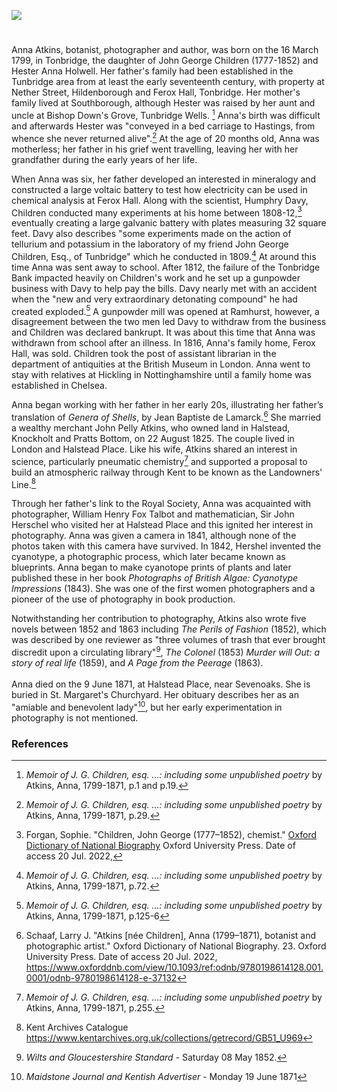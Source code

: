 <a href="https://juncture-digital.org"><img src="https://juncture-digital.org/images/ve-button.png"></a>

<param ve-config title="Anna Atkins (1799-1871)" author="Trinity Barber and Michelle Crowther" layout="vtl" banner="/images/banners/19c.jpg">

<param ve-entity eid="Q936183" aliases="Tonbridge">
<param ve-entity eid="Q99678204" aliases="Halstead Place">
<param ve-entity eid="Q2035885" aliases="Halstead">
<param ve-entity eid="Q26645227" aliases="Ferox Hall">
<param ve-entity eid="Q122384" aliases="Pratts Bottom">
<param ve-entity eid="Q2050835" aliases=Knockholt">

#

Anna Atkins, botanist, photographer and author, was born on the 16 March 1799, in Tonbridge, the daughter of John George Children (1777-1852) and Hester Anna Holwell. Her father's family had been established in the Tunbridge area from at least the early seventeenth century, with property at Nether Street, Hildenborough and Ferox Hall, Tonbridge. Her mother's family lived at Southborough, although Hester was raised by her aunt and uncle at Bishop Down's Grove, Tunbridge Wells. [^ref1] Anna's birth was difficult and afterwards Hester was "conveyed in a bed carriage to Hastings, from whence she never returned alive".[^ref2] At the age of 20 months old, Anna was motherless; her father in his grief went travelling, leaving her with her grandfather during the early years of her life. 
<param ve-image url="https://upload.wikimedia.org/wikipedia/commons/4/48/Anna_Atkins_1861.jpg" label="Anna Atkins, 1861" attribution="Unknown author, Public domain, via Wikimedia Commons">
<param ve-map center="Q936183" zoom="10">
<param ve-map center="Q99678204" zoom="10">
<param ve-map center="Q6373" zoom="10">
<param ve-map center="Q59013249" zoom="10">

When Anna was six, her father developed an interested in mineralogy and constructed a large voltaic battery to test how electricity can be used in chemical analysis at Ferox Hall. Along with the scientist, Humphry Davy, Children conducted many experiments at his home between 1808-12,[^ref3] eventually creating a large galvanic battery with plates measuring 32 square feet. Davy also describes "some experiments made on the action of tellurium and potassium in the laboratory of my friend John George Children, Esq., of Tunbridge" which he conducted in 1809.[^ref4] At around this time Anna was sent away to school. After 1812, the failure of the Tonbridge Bank impacted heavily on Children's work and he set up a gunpowder business with Davy to help pay the bills. Davy nearly met with an accident when the "new and very extraordinary detonating compound" he had created exploded.[^ref5] A gunpowder mill was opened at Ramhurst, however, a disagreement between the two men led Davy to withdraw from the business and Children was declared bankrupt. It was about this time that Anna was withdrawn from school after an illness. In 1816, Anna's family home, Ferox Hall, was sold. Children took the post of assistant librarian in the department of antiquities at the British Museum in London. Anna went to stay with relatives at Hickling in Nottinghamshire until a family home was established in Chelsea.
<param ve-image url="https://upload.wikimedia.org/wikipedia/commons/d/df/John_George_Children.jpg" label="John George Children" attribution="Benjamin Rawlinson Faulkner (1787-1849), Public domain, via Wikimedia Commons">
<param ve-map center="Q936183" zoom="10">
<param ve-map center="Q99678204" zoom="10"> 

Anna began working with her father in her early 20s, illustrating her father’s translation of _Genera of Shells_, by Jean Baptiste de Lamarck.[^ref6] She married a wealthy merchant John Pelly Atkins, who owned land in Halstead, Knockholt and Pratts Bottom, on 22 August 1825. The couple lived in London and Halstead Place. Like his wife, Atkins shared an interest in science, particularly pneumatic chemistry[^ref7] and supported a proposal to build an atmospheric railway through Kent to be known as the Landowners' Line.[^ref8]  
<param ve-image url="https://upload.wikimedia.org/wikipedia/commons/e/e5/TransEntSocLond1850Plate10.jpg" label="TransEntSocLond1850Plate10" attribution="Hewitson 1850, Public domain, via Wikimedia Commons">
<param ve-map center="Q6226" zoom="10">
<param ve-map center="Q26645227" zoom="10">

Through her father's link to the Royal Society, Anna was acquainted with photographer, William Henry Fox Talbot and mathematician, Sir John Herschel who visited her at Halstead Place and this ignited her interest in photography. Anna was given a camera in 1841, although none of the photos taken with this camera have survived. In 1842, Hershel invented the cyanotype, a photographic process, which later became known as blueprints. Anna began to make cyanotope prints of plants and later published these in her book _Photographs of British Algae: Cyanotype Impressions_ (1843). She was one of the first women photographers and a pioneer of the use of photography in book production.
<param ve-image url="https://upload.wikimedia.org/wikipedia/commons/f/f0/Anna_Atkins_-_New_Zealand_-_Google_Art_Project.jpg" label="Anna Atkins" attribution="Anna Atkins, Public domain, via Wikimedia Commons">
<param ve-map center="Q6373" zoom="10">
<param ve-map center="Q59013249" zoom="10">

Notwithstanding her contribution to photography, Atkins also wrote five novels between 1852 and 1863 including _The Perils of Fashion_ (1852), which was described by one reviewer as "three volumes of trash that ever brought discredit upon a circulating library"[^ref9], _The Colonel_ (1853)  _Murder will Out: a story of real life_ (1859), and _A Page from the Peerage_ (1863).
<br><br>
Anna died on the 9 June 1871, at Halstead Place, near Sevenoaks. She is buried in St. Margaret's Churchyard. Her obituary describes her as an "amiable and benevolent lady"[^ref10], but her early experimentation in photography is not mentioned.
<param ve-image url="https://upload.wikimedia.org/wikipedia/commons/1/17/St_Margaret%27s_Church%2C_Halstead.JPG" label="St Margaret's Church, Halstead" attribution="Jackarias, via Wikimedia Commons" license="CC BY-SA 4.0">
<param ve-map center="Q188617" zoom="15">
<param ve-map center="Q23308" zoom="15">
<param ve-map center="Q59013249" zoom="15">

### References

[^ref1]: _Memoir of J. G. Children, esq. ...: including some unpublished poetry_ by Atkins, Anna, 1799-1871, p.1 and p.19.
[^ref2]: _Memoir of J. G. Children, esq. ...: including some unpublished poetry_ by Atkins, Anna, 1799-1871, p.29.
[^ref3]: Forgan, Sophie. "Children, John George (1777–1852), chemist." [Oxford Dictionary of National Biography](https://www.oxforddnb.com/view/10.1093/ref:odnb/9780198614128.001.0001/odnb-9780198614128-e-5299)  Oxford University Press. Date of access 20 Jul. 2022, 
[^ref4]: _Memoir of J. G. Children, esq. ...: including some unpublished poetry_ by Atkins, Anna, 1799-1871, p.72.
[^ref5]: _Memoir of J. G. Children, esq. ...: including some unpublished poetry_ by Atkins, Anna, 1799-1871, p.125-6
[^ref6]: Schaaf, Larry J. "Atkins [née Children], Anna (1799–1871), botanist and photographic artist." Oxford Dictionary of National Biography.  23. Oxford University Press. Date of access 20 Jul. 2022, <https://www.oxforddnb.com/view/10.1093/ref:odnb/9780198614128.001.0001/odnb-9780198614128-e-37132>
[^ref7]: _Memoir of J. G. Children, esq. ...: including some unpublished poetry_ by Atkins, Anna, 1799-1871, p.255.
[^ref8]: Kent Archives Catalogue https://www.kentarchives.org.uk/collections/getrecord/GB51_U969
[^ref9]: _Wilts and Gloucestershire Standard_ - Saturday 08 May 1852.
[^ref10]: _Maidstone Journal and Kentish Advertiser_ - Monday 19 June 1871
[^ref3]: https://www.royensoc.co.uk/about-us/history/
[^ref1]: [Photography pioneer: Anna Atkins' algae cyanotypes](https://www.europeana.eu/en/blog/photography-pioneer-anna-atkins-algae-cyanotypes)
[^ref2]: 'Anna Atkins' [Natural History Museum](https://www.nhm.ac.uk/discover/anna-atkins-cyanotypes-the-first-book-of-photographs.html#:~:text=Anna%20was%20born%20in%20Kent,worked%20at%20the%20British%20Museum.&text='She%20lost%20her%20mother%20very,her%20father%2C'%20Andrea%20says)
[^ref3]: 'Anna Atkins' [Britannica.com](https://www.britannica.com/biography/Anna-Atkins)
[^ref4]: [The Embryo Project Encyclopedia](https://embryo.asu.edu/pages/john-george-children-1777-1852)
[^ref5]: 'Celebrating WOmen in Science' [Honiman Museum](https://www.horniman.ac.uk/story/celebrating-women-in-science-anna-atkins/)


